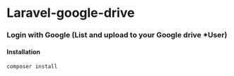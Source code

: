 
# Laravel-google-drive
 
### Login with Google (List and upload to your Google drive *User)

#### Installation

    composer install

